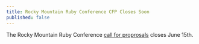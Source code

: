 ```yaml
---
title: Rocky Mountain Ruby Conference CFP Closes Soon
published: false
---
```


The Rocky Mountain Ruby Conference [call for proprosals][cfp] closes June 15th.

[cfp]: LINK
